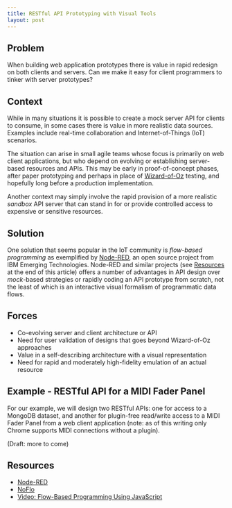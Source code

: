 ```yaml
---
title: RESTful API Prototyping with Visual Tools
layout: post
---
```


## Problem

When building web application prototypes there is value in rapid redesign on both clients and servers. Can we make it easy for client programmers to tinker with server prototypes?

## Context

While in many situations it is possible to create a mock server API for clients to consume, in some cases there is value in more realistic data sources. Examples include real-time collaboration and Internet-of-Things (IoT) scenarios.

The situation can arise in small agile teams whose focus is primarily on web client applications, but who depend on evolving or establishing server-based resources and APIs. This may be early in proof-of-concept phases, after paper prototyping and perhaps in place of [Wizard-of-Oz](http://www.usabilitybok.org/wizard-of-oz) testing, and hopefully long before a production implementation.

Another context may simply involve the rapid provision of a more realistic *sandbox* API server that can stand in for or provide controlled access to expensive or sensitive resources.

## Solution

One solution that seems popular in the IoT community is *flow-based programming* as exemplified by [Node-RED](http://nodered.org/), an open source project from IBM Emerging Technologies. Node-RED and similar projects (see [Resources](#Resources) at the end of this article) offers a number of advantages in API design over *mock*-based strategies or rapidly coding an API prototype from scratch, not the least of which is an interactive visual formalism of programmatic data flows.

## Forces

* Co-evolving server and client architecture or API
* Need for user validation of designs that goes beyond Wizard-of-Oz approaches
* Value in a self-describing architecture with a visual representation
* Need for rapid and moderately high-fidelity emulation of an actual resource

## Example - RESTful API for a MIDI Fader Panel

For our example, we will design two RESTful APIs: one for access to a MongoDB dataset, and another for plugin-free read/write access to a MIDI Fader Panel from a web client application (note: as of this writing only Chrome supports MIDI connections without a plugin).

(Draft: more to come)

## <a name="Resources"></a>Resources

* [Node-RED](http://nodered.org/)
* [NoFlo](http://noflojs.org/)
* [Video: Flow-Based Programming Using JavaScript](https://www.youtube.com/watch?v=hot_0Kn-xJE)


